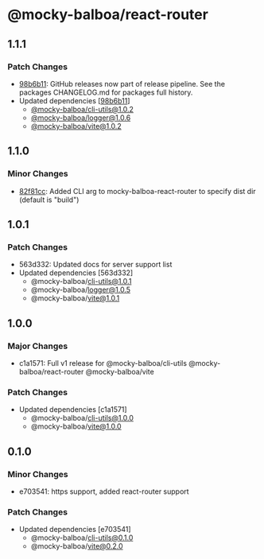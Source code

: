 # @mocky-balboa/react-router

## 1.1.1

### Patch Changes

- [98b6b11](https://github.com/mocky-balboa/mocky-balboa/commit/98b6b113136331eeeda0f21990e62776763585f9): GitHub releases now part of release pipeline. See the packages CHANGELOG.md for packages full history.
- Updated dependencies [[98b6b11](https://github.com/mocky-balboa/mocky-balboa/commit/98b6b113136331eeeda0f21990e62776763585f9)]
  - [@mocky-balboa/cli-utils@1.0.2](https://github.com/mocky-balboa/mocky-balboa/releases/tag/%40mocky-balboa%2Fcli-utils%401.0.2)
  - [@mocky-balboa/logger@1.0.6](https://github.com/mocky-balboa/mocky-balboa/releases/tag/%40mocky-balboa%2Flogger%401.0.6)
  - [@mocky-balboa/vite@1.0.2](https://github.com/mocky-balboa/mocky-balboa/releases/tag/%40mocky-balboa%2Fvite%401.0.2)

## 1.1.0

### Minor Changes

- [82f81cc](https://github.com/mocky-balboa/mocky-balboa/commit/82f81cc9cf638035596910b4aad97f8d317db2e8): Added CLI arg to mocky-balboa-react-router to specify dist dir (default is "build")

## 1.0.1

### Patch Changes

- 563d332: Updated docs for server support list
- Updated dependencies [563d332]
  - @mocky-balboa/cli-utils@1.0.1
  - @mocky-balboa/logger@1.0.5
  - @mocky-balboa/vite@1.0.1

## 1.0.0

### Major Changes

- c1a1571: Full v1 release for @mocky-balboa/cli-utils @mocky-balboa/react-router @mocky-balboa/vite

### Patch Changes

- Updated dependencies [c1a1571]
  - @mocky-balboa/cli-utils@1.0.0
  - @mocky-balboa/vite@1.0.0

## 0.1.0

### Minor Changes

- e703541: https support, added react-router support

### Patch Changes

- Updated dependencies [e703541]
  - @mocky-balboa/cli-utils@0.1.0
  - @mocky-balboa/vite@0.2.0
